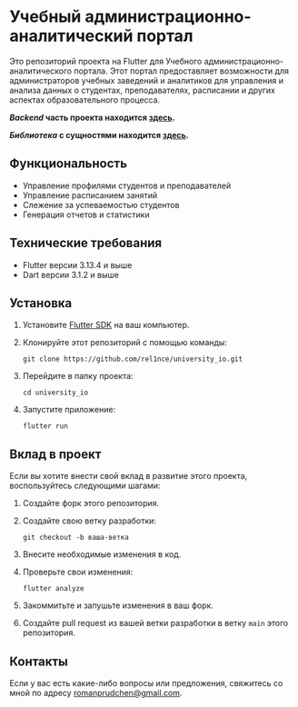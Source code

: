 # Учебный администрационно-аналитический портал

Это репозиторий проекта на Flutter для Учебного администрационно-аналитического портала. Этот портал предоставляет возможности для администраторов учебных заведений и аналитиков для управления и анализа данных о студентах, преподавателях, расписании и других аспектах образовательного процесса. <br>

**_Backend_ часть проекта находится [здесь](https://github.com/rel1nce/university_io_backend/).**

**_Библиотека_ с сущностями находится [здесь](https://github.com/rel1nce/university_io_entities/).**


## Функциональность

- Управление профилями студентов и преподавателей
- Управление расписанием занятий
- Слежение за успеваемостью студентов
- Генерация отчетов и статистики

## Технические требования

- Flutter версии 3.13.4 и выше
- Dart версии 3.1.2 и выше

## Установка

1. Установите [Flutter SDK](https://flutter.dev/docs/get-started/install) на ваш компьютер.
2. Клонируйте этот репозиторий с помощью команды:

   ```shell
   git clone https://github.com/rel1nce/university_io.git
   ```

3. Перейдите в папку проекта:

   ```shell
   cd university_io
   ```

4. Запустите приложение:

   ```shell
   flutter run
   ```

## Вклад в проект

Если вы хотите внести свой вклад в развитие этого проекта, воспользуйтесь следующими шагами:

1. Создайте форк этого репозитория.
2. Создайте свою ветку разработки:

   ```shell
   git checkout -b ваша-ветка
   ```

3. Внесите необходимые изменения в код.
4. Проверьте свои изменения:

   ```shell
   flutter analyze
   ```

5. Закоммитьте и запушьте изменения в ваш форк.
6. Создайте pull request из вашей ветки разработки в ветку `main` этого репозитория.

## Контакты

Если у вас есть какие-либо вопросы или предложения, свяжитесь со мной по адресу romanprudchen@gmail.com.
